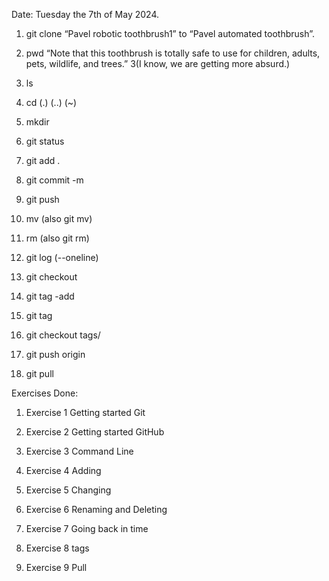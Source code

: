 Date: Tuesday the 7th of May 2024.

1. git clone “Pavel robotic toothbrush1” to “Pavel automated toothbrush”.

2. pwd “Note that this toothbrush is totally safe to use for children, adults, pets, wildlife, and trees.” 3(I know, we are getting more absurd.)

3. ls

4. cd (.) (..) (~)

5. mkdir

6. git status

7. git add .

8. git commit -m 

9. git push 

10. mv (also git mv)

11. rm (also git rm)

12. git log (--oneline)

13. git checkout

14. git tag -add

15. git tag

16. git checkout tags/<tagname>

17. git push origin <tagname>

18. git pull

Exercises Done:

1. Exercise 1 Getting started Git 

2. Exercise 2 Getting started GitHub

3. Exercise 3 Command Line

4. Exercise 4 Adding

5. Exercise 5 Changing

6. Exercise 6 Renaming and Deleting

7. Exercise 7 Going back in time

8. Exercise 8 tags

9. Exercise 9 Pull
